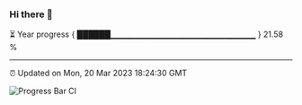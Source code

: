 ### Hi there 👋

⏳ Year progress { ██████▁▁▁▁▁▁▁▁▁▁▁▁▁▁▁▁▁▁▁▁▁▁▁▁ } 21.58 %

---

⏰ Updated on Mon, 20 Mar 2023 18:24:30 GMT

![Progress Bar CI](https://github.com/ZhaoGui/ZhaoGui/workflows/Progress%20Bar%20CI/badge.svg)
